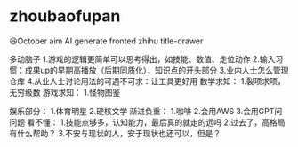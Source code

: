 # zhoubaofupan
😆October aim
    AI generate fronted
    zhihu title-drawer

多动脑子
    1.游戏的逻辑更简单可以思考得出，如技能、数值、走位动作
    2.输入习惯：成果up的早期高播放（后期同质化），知识点的开头部分
    3.业内人士怎么管理仓库
    4.从业人士讨论用法的可遇不可求：让工具更好用
数学求知：
    1.裂项求项，无穷级数
游戏求知：
    1.怪物图鉴
    

娱乐部分：
    1.体育明星
    2.硬核文学
渐进负重：
    1.咖啡
    2.会用AWS
    3.会用GPT问问题
看不懂：
    1.技能点够多，认知能力，最后真的就走的远吗
    2.过去了，高格局有什么帮助？
    3.不安与现状的人，安于现状也还可以，但是？
